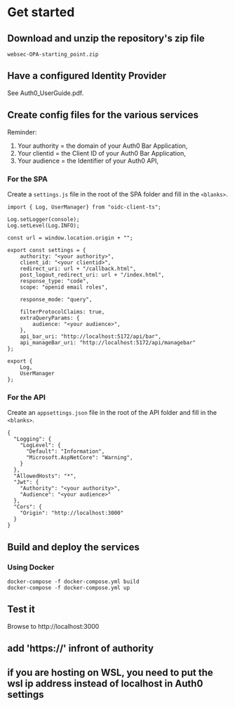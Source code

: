 # Get started
## Download and unzip the repository's zip file
`websec-OPA-starting_point.zip`

## Have a configured Identity Provider
See Auth0_UserGuide.pdf. 

## Create config files for the various services
Reminder: 
1. Your authority = the domain of your Auth0 Bar Application,
2. Your clientid = the Client ID of your Auth0 Bar Application,
3. Your audience = the Identifier of your Auth0 API,

### For the SPA
Create a `settings.js` file in the root of the SPA folder and fill in the `<blanks>`.

```
import { Log, UserManager} from "oidc-client-ts";

Log.setLogger(console);
Log.setLevel(Log.INFO);

const url = window.location.origin + "";

export const settings = {
    authority: "<your authority>",
    client_id: "<your clientid>",
    redirect_uri: url + "/callback.html",
    post_logout_redirect_uri: url + "/index.html",
    response_type: "code",
    scope: "openid email roles",

    response_mode: "query",

    filterProtocolClaims: true,
    extraQueryParams: {
        audience: "<your audience>",
    },
    api_bar_uri: "http://localhost:5172/api/bar",
    api_manageBar_uri: "http://localhost:5172/api/managebar"
};

export {
    Log,
    UserManager
};

```
### For the API
Create an `appsettings.json` file in the root of the API folder and fill in the `<blanks>`.

```
{
  "Logging": {
    "LogLevel": {
      "Default": "Information",
      "Microsoft.AspNetCore": "Warning",
    }
  },
  "AllowedHosts": "*",
  "Jwt": {
    "Authority": "<your authority>",
    "Audience": "<your audience>"
  },
  "Cors": {
    "Origin": "http://localhost:3000"
  }
}
```

## Build and deploy the services
### Using Docker
```
docker-compose -f docker-compose.yml build
docker-compose -f docker-compose.yml up
```

## Test it
Browse to http://localhost:3000

## add 'https://' infront of authority

## if you are hosting on WSL, you need to put the wsl ip address instead of localhost in Auth0 settings
